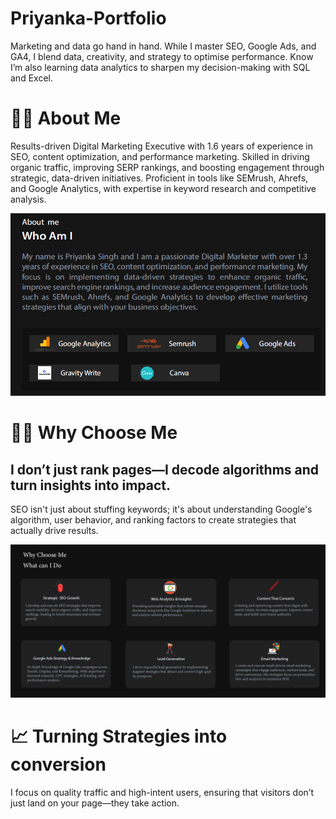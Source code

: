 # Priyanka-Portfolio
Marketing and data go hand in hand. While I master SEO, Google Ads, and GA4, I blend data, creativity, and strategy to optimise performance. Know I’m also learning data analytics to sharpen my decision-making with SQL and Excel.

# 👩‍💻 About Me
Results-driven Digital Marketing Executive with 1.6 years of experience in SEO, content optimization, and performance marketing. Skilled in driving organic traffic, improving SERP rankings, and boosting engagement through strategic, data-driven initiatives. Proficient in tools like SEMrush, Ahrefs, and Google Analytics, with expertise in keyword research and competitive analysis.


![Uploading About me.png…](https://github.com/Priyanka-seo/Priyanka-Portfolio-/blob/main/About%20me.png)


# 🕵️‍♀️ Why Choose Me

## I don’t just rank pages—I decode algorithms and turn insights into impact.
SEO isn't just about stuffing keywords; it's about understanding Google's algorithm, user behavior, and ranking factors to create strategies that actually drive results.


![Uploading Why chose me.png…](https://github.com/Priyanka-seo/Priyanka-Portfolio-/blob/main/Why%20chose%20me.png)


# 📈 Turning Strategies into conversion
I focus on quality traffic and high-intent users, ensuring that visitors don’t just land on your page—they take action.
